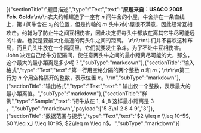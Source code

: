 [{"sectionTitle":"题目描述","type":"Text","text":"**原题来自：USACO 2005 Feb. Gold**\r\n\r\n农夫约翰建造了一座有 $n$ 间牛舍的小屋，牛舍排在一条直线上，第 $i$ 间牛舍在 $x_i$ 的位置，但是约翰的 $m$ 头牛对小屋很不满意，因此经常互相攻击。约翰为了防止牛之间互相伤害，因此决定把每头牛都放在离其它牛尽可能远的牛舍。也就是要最大化最近的两头牛之间的距离。  \r\n\r\n牛们并不喜欢这种布局，而且几头牛放在一个隔间里，它们就要发生争斗。为了不让牛互相伤害。John 决定自己给牛分配隔间，使任意两头牛之间的最小距离尽可能的大，那么，这个最大的最小距离是多少呢？","subType":"markdown"},{"sectionTitle":"输入格式","type":"Text","text":"第一行用空格分隔的两个整数 $n$ 和 $m$；\r\n\r\n第二行为 $n$ 个用空格隔开的整数，表示位置 $x_i$。\r\n","subType":"markdown"},{"sectionTitle":"输出格式","type":"Text","text":" 输出仅一个整数，表示最大的最小距离值。","subType":"markdown"},{"sectionTitle":"样例","type":"Sample","text":"把牛放在 $1$, $4$ ,$8$ 这样最小距离是 $3$ 。","subType":"markdown","payload":["5 3\n1 2 8 4 9","3"]},{"sectionTitle":"数据范围与提示","type":"Text","text":"$2 \\leq n \\leq 10^5$, $0 \\leq x_i \\leq 10^9$, $2\\leq m \\leq n$。","subType":"markdown"}]